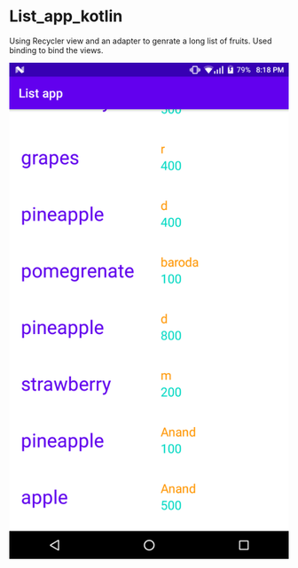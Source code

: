 # List_app_kotlin
Using Recycler view and an adapter to genrate a long list of fruits.
Used binding to bind the views.

![alt text](https://raw.githubusercontent.com/crony10/List_app_kotlin/master/device-2021-08-11-201822.png)
